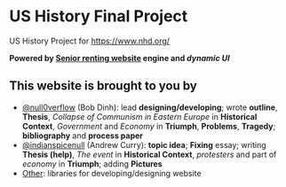 # US History Final Project
US History Project for https://www.nhd.org/

**Powered by [Senior renting website](https://github.com/bobdinh139/SeniorRenting) engine and _dynamic UI_** 

## This website is brought to you by

+ [@null0verflow](https://github.com/null0verflow) (Bob Dinh): lead **designing/developing**; wrote **outline**, **Thesis**, _Collapse of Communism in Eastern Europe_ in **Historical Context**, _Government_ and _Economy_ in **Triumph**, **Problems**, **Tragedy**; **bibliography** and **process paper**
+ [@indianspicenull](https://github.com/indianspicenull) (Andrew Curry): **topic idea**; **Fixing** essay; writing **Thesis (help)**, _The event_ in **Historical Context**, _protesters_ and part of _economy_ in **Triumph**; adding **Pictures**
+ [Other](https://github.com/bobdinh139/SeniorRenting/wiki/Thanksto): libraries for developing/designing website

